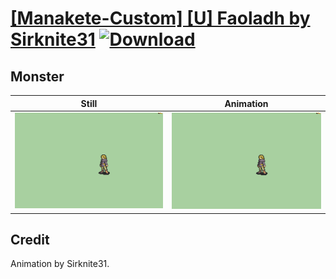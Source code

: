# [\[Manakete-Custom\] \[U\] Faoladh by Sirknite31](./) [![Download](https://img.shields.io/badge/Download--red?style=social&logo=github)](https://minhaskamal.github.io/DownGit/#/home?url=https://github.com/Klokinator/FE-Repo/tree/main/Battle%20Animations%2FMonsters%20-%20Dragons%20and%20Special%2F%5BManakete-Custom%5D%20%5BU%5D%20Faoladh%20by%20Sirknite31%2F8.%20Monster%20(Alt))

## Monster

| Still | Animation |
| :---: | :-------: |
| ![Monster still](./Monster_000.png) | ![Monster](./Monster.gif) |

## Credit

Animation by Sirknite31.


